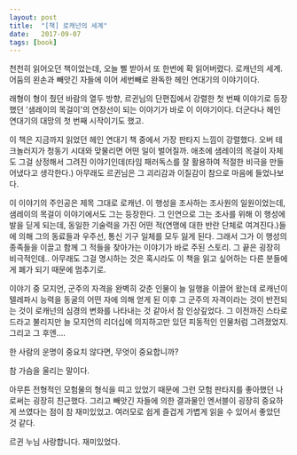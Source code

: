 ```yaml
---
layout: post
title:  "[책] 로캐넌의 세계"
date:   2017-09-07
tags: [book]
---
```


  천천히 읽어오던 책이었는데, 오늘 삘 받아서 또 한번에 확 읽어버렸다. 로캐넌의 세계. 어둠의 왼손과 빼앗긴 자들에 이어 세번빼로 완독한 헤인 연대기의 이야기이다.

  래형이 형이 줬던 바람의 열두 방향, 르귄님의 단편집에서 강렬한 첫 번째 이야기로 등장했던 '샘레이의 목걸이'의 연장선이 되는 이야기가 바로 이 이야기이다. 더군다나 헤인 연대기의 대망의 첫 번째 시작이기도 했고.

  이 책은 지금까지 읽었던 헤인 연대기 책 중에서 가장 판타지 느낌이 강렬했다. 오버 테크놀러지가 청동기 시대와 맞물리면 어떤 일이 벌어질까. 애초에 샘레이의 목걸이 자체도 그걸 상정해서 그려진 이야기인데(타임 패러독스를 잘 활용하여 적절한 비극을 만들어냈다고 생각한다.) 아무래도 르귄님은 그 괴리감과 이질감이 참으로 마음에 들었나보다.

  이 이야기의 주인공은 제목 그대로 로캐넌. 이 행성을 조사하는 조사원의 일원이었는데, 샘레이의 목걸이 이야기에서도 그는 등장한다. 그 인연으로 그는 조사를 위해 이 행성에 발을 딛게 되는데, 동일한 기술력을 가진 어떤 적(연맹에 대한 반란 단체로 여겨진다.)들에 의해 그의 동료들과 우주선, 통신 기구 일체를 모두 잃게 된다. 그래서 그가 이 행성의 종족들을 이끌고 함께 그 적들을 찾아가는 이야기가 바로 주된 스토리. 그 끝은 굉장히 비극적인데.. 아무래도 그걸 명시하는 것은 혹시라도 이 책을 읽고 싶어하는 다른 분들에게 폐가 되기 때문에 멈추기로.

  이야기 중 모지언, 군주의 자격을 완벽히 갖춘 인물이 늘 일행을 이끌어 왔는데 로캐넌이 텔레파시 능력을 동굴의 어떤 자에 의해 얻게 된 이후 그 군주의 자격이라는 것이 반전되는 것이 로캐넌의 심경의 변화를 나타내는 것 같아서 참 인상깊었다. 그 이전까진 스타로드라고 불리지만 늘 모지언의 리더십에 의지하고만 있던 피동적인 인물처럼 그려졌었지. 그리고 그 후엔....

  한 사람의 운명이 중요치 않다면, 무엇이 중요합니까?

  참 가슴을 울리는 말이다.

  아무튼 전형적인 모험물의 형식을 띠고 있었기 때문에 그런 모험 판타지를 좋아했던 나로써는 굉장히 친근했다. 그리고 빼앗긴 자들에 의한 결과물인 엔서블이 굉장히 중요하게 쓰였다는 점이 참 재미있었고. 여러모로 쉽게 즐겁게 가볍게 읽을 수 있어서 좋았던 것 같다.

  르귄 누님 사랑합니다. 재미있었다.